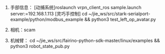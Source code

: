 1. 手部信息：
   [动捕系统]roslaunch vrpn_client_ros sample.launch server:=192.168.1.113
   [灵巧手控制] cd ~/jie_ws/src/stark-serialport-example/python/modbus_example && python3 test_left_op_avatar.py

2. 相机：scam
3. 机械臂： cd ~/jie_ws/src/fairino-python-sdk-master/linux/examples && python3 robot_state_pub.py
